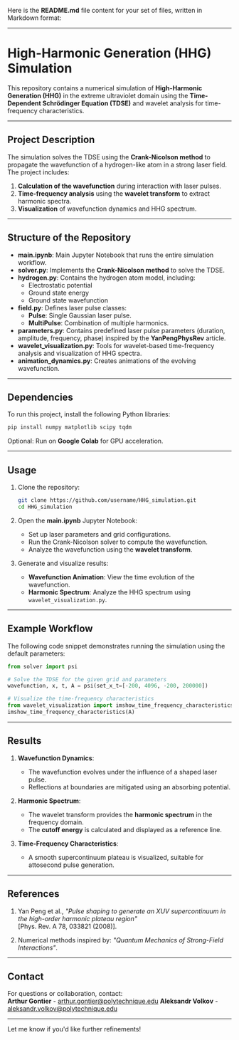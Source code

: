 Here is the **README.md** file content for your set of files, written in Markdown format:

---

# **High-Harmonic Generation (HHG) Simulation**

This repository contains a numerical simulation of **High-Harmonic Generation (HHG)** in the extreme ultraviolet domain using the **Time-Dependent Schrödinger Equation (TDSE)** and wavelet analysis for time-frequency characteristics.

---

## **Project Description**

The simulation solves the TDSE using the **Crank-Nicolson method** to propagate the wavefunction of a hydrogen-like atom in a strong laser field. The project includes:
1. **Calculation of the wavefunction** during interaction with laser pulses.
2. **Time-frequency analysis** using the **wavelet transform** to extract harmonic spectra.
3. **Visualization** of wavefunction dynamics and HHG spectrum.

---

## **Structure of the Repository**

- **main.ipynb**: Main Jupyter Notebook that runs the entire simulation workflow.
- **solver.py**: Implements the **Crank-Nicolson method** to solve the TDSE.
- **hydrogen.py**: Contains the hydrogen atom model, including:
   - Electrostatic potential
   - Ground state energy
   - Ground state wavefunction
- **field.py**: Defines laser pulse classes:
   - **Pulse**: Single Gaussian laser pulse.
   - **MultiPulse**: Combination of multiple harmonics.
- **parameters.py**: Contains predefined laser pulse parameters (duration, amplitude, frequency, phase) inspired by the **YanPengPhysRev** article.
- **wavelet_visualization.py**: Tools for wavelet-based time-frequency analysis and visualization of HHG spectra.
- **animation_dynamics.py**: Creates animations of the evolving wavefunction.

---

## **Dependencies**

To run this project, install the following Python libraries:

```bash
pip install numpy matplotlib scipy tqdm
```

Optional: Run on **Google Colab** for GPU acceleration.

---

## **Usage**

1. Clone the repository:
   ```bash
   git clone https://github.com/username/HHG_simulation.git
   cd HHG_simulation
   ```

2. Open the **main.ipynb** Jupyter Notebook:
   - Set up laser parameters and grid configurations.
   - Run the Crank-Nicolson solver to compute the wavefunction.
   - Analyze the wavefunction using the **wavelet transform**.

3. Generate and visualize results:
   - **Wavefunction Animation**: View the time evolution of the wavefunction.
   - **Harmonic Spectrum**: Analyze the HHG spectrum using `wavelet_visualization.py`.

---

## **Example Workflow**

The following code snippet demonstrates running the simulation using the default parameters:

```python
from solver import psi

# Solve the TDSE for the given grid and parameters
wavefunction, x, t, A = psi(set_x_t=[-200, 4096, -200, 200000])

# Visualize the time-frequency characteristics
from wavelet_visualization import imshow_time_frequency_characteristics
imshow_time_frequency_characteristics(A)
```

---

## **Results**

1. **Wavefunction Dynamics**:
   - The wavefunction evolves under the influence of a shaped laser pulse.
   - Reflections at boundaries are mitigated using an absorbing potential.

2. **Harmonic Spectrum**:
   - The wavelet transform provides the **harmonic spectrum** in the frequency domain.
   - The **cutoff energy** is calculated and displayed as a reference line.

3. **Time-Frequency Characteristics**:
   - A smooth supercontinuum plateau is visualized, suitable for attosecond pulse generation.

---

## **References**

1. Yan Peng et al., *"Pulse shaping to generate an XUV supercontinuum in the high-order harmonic plateau region"*  
   [Phys. Rev. A 78, 033821 (2008)].

2. Numerical methods inspired by: *"Quantum Mechanics of Strong-Field Interactions"*.

---

## **Contact**

For questions or collaboration, contact:  
**Arthur Gontier** - [arthur.gontier@polytechnique.edu](mailto:arthur.gontier@polytechnique.edu)
**Aleksandr Volkov** - [aleksandr.volkov@polytechnique.edu](mailto:aleksandr.volkov@polytechnique.edu)

---

Let me know if you'd like further refinements!